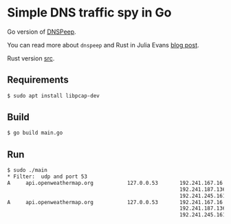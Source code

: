 # Simple DNS traffic spy in Go

Go version of [DNSPeep](https://github.com/jvns/dnspeep/blob/f5780dc822df5151f83703f05c767dad830bd3b2/src/main.rs). 

You can read more about `dnspeep` and Rust in Julia Evans [blog post](https://jvns.ca/blog/2021/03/31/dnspeep-tool/).

Rust version [src]().


## Requirements

```bash
$ sudo apt install libpcap-dev
```

## Build

```bash
$ go build main.go
```

## Run
``` bash
$ sudo ./main
* Filter:  udp and port 53
A     api.openweathermap.org           127.0.0.53       192.241.167.16
                                                        192.241.187.136
                                                        192.241.245.161
A     api.openweathermap.org           127.0.0.53       192.241.167.16
                                                        192.241.187.136
                                                        192.241.245.161
```
